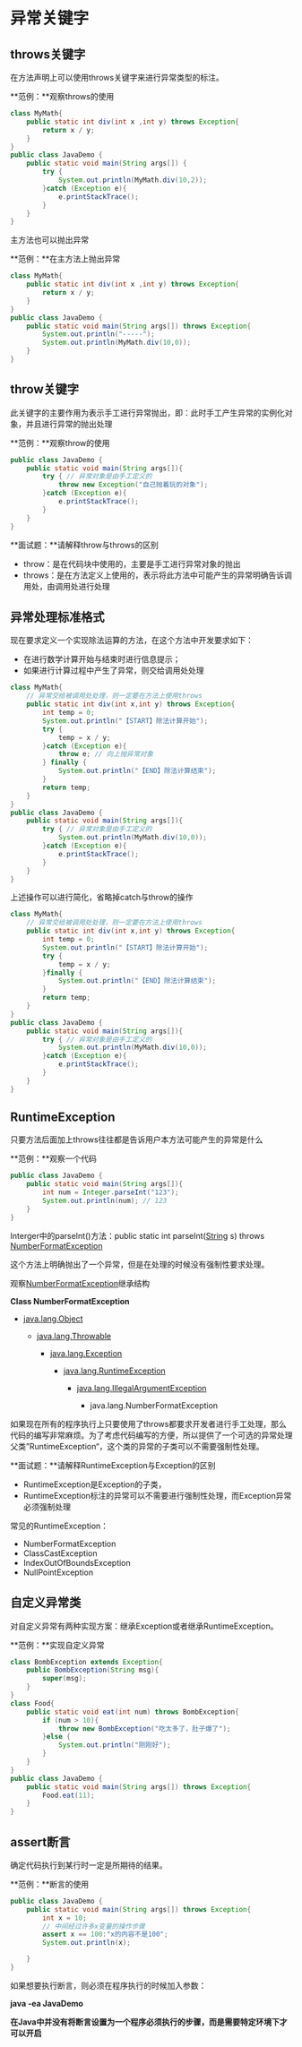 # 异常关键字

## **throws关键字**

在方法声明上可以使用throws关键字来进行异常类型的标注。

**范例：**观察throws的使用

```java
class MyMath{
    public static int div(int x ,int y) throws Exception{
        return x / y;
    }
}
public class JavaDemo {
    public static void main(String args[]) {
        try {
            System.out.println(MyMath.div(10,2));
        }catch (Exception e){
            e.printStackTrace();
        }
    }
}
```

主方法也可以抛出异常

**范例：**在主方法上抛出异常

```java
class MyMath{
    public static int div(int x ,int y) throws Exception{
        return x / y;
    }
}
public class JavaDemo {
    public static void main(String args[]) throws Exception{
        System.out.println("-----");
        System.out.println(MyMath.div(10,0));
    }
}
```

## **throw关键字**

此关键字的主要作用为表示手工进行异常抛出，即：此时手工产生异常的实例化对象，并且进行异常的抛出处理

**范例：**观察throw的使用

```java
public class JavaDemo {
    public static void main(String args[]){
        try { // 异常对象是由手工定义的
            throw new Exception("自己抛着玩的对象");
        }catch (Exception e){
            e.printStackTrace();
        }
    }
}
```

**面试题：**请解释throw与throws的区别

- throw：是在代码块中使用的，主要是手工进行异常对象的抛出
- throws：是在方法定义上使用的，表示将此方法中可能产生的异常明确告诉调用处，由调用处进行处理

## **异常处理标准格式**

现在要求定义一个实现除法运算的方法，在这个方法中开发要求如下：

- 在进行数学计算开始与结束时进行信息提示；
- 如果进行计算过程中产生了异常，则交给调用处处理

```java
class MyMath{
    // 异常交给被调用处处理，则一定要在方法上使用throws
    public static int div(int x,int y) throws Exception{
        int temp = 0;
        System.out.println("【START】除法计算开始");
        try {
            temp = x / y;
        }catch (Exception e){
            throw e; // 向上抛异常对象
        } finally {
            System.out.println("【END】除法计算结束");
        }
        return temp;
    }
}
public class JavaDemo {
    public static void main(String args[]){
        try { // 异常对象是由手工定义的
            System.out.println(MyMath.div(10,0));
        }catch (Exception e){
            e.printStackTrace();
        }
    }
}
```

上述操作可以进行简化，省略掉catch与throw的操作

```java
class MyMath{
    // 异常交给被调用处处理，则一定要在方法上使用throws
    public static int div(int x,int y) throws Exception{
        int temp = 0;
        System.out.println("【START】除法计算开始");
        try {
            temp = x / y;
        }finally {
            System.out.println("【END】除法计算结束");
        }
        return temp;
    }
}
public class JavaDemo {
    public static void main(String args[]){
        try { // 异常对象是由手工定义的
            System.out.println(MyMath.div(10,0));
        }catch (Exception e){
            e.printStackTrace();
        }
    }
}
```

## **RuntimeException**

只要方法后面加上throws往往都是告诉用户本方法可能产生的异常是什么

**范例：**观察一个代码

```java
public class JavaDemo {
    public static void main(String args[]){
        int num = Integer.parseInt("123");
        System.out.println(num); // 123
    }
}
```

Interger中的parseInt()方法：public static int parseInt([String](https://docs.oracle.com/javase/8/docs/api/java/lang/String.html) s) throws [NumberFormatException](https://docs.oracle.com/javase/8/docs/api/java/lang/NumberFormatException.html)

这个方法上明确抛出了一个异常，但是在处理的时候没有强制性要求处理。

观察[NumberFormatException](https://docs.oracle.com/javase/8/docs/api/java/lang/NumberFormatException.html)继承结构

**Class NumberFormatException**

- [java.lang.Object](https://docs.oracle.com/javase/8/docs/api/java/lang/Object.html)

  - [java.lang.Throwable](https://docs.oracle.com/javase/8/docs/api/java/lang/Throwable.html)

    - [java.lang.Exception](https://docs.oracle.com/javase/8/docs/api/java/lang/Exception.html)
      - [java.lang.RuntimeException](https://docs.oracle.com/javase/8/docs/api/java/lang/RuntimeException.html)

        - [java.lang.IllegalArgumentException](https://docs.oracle.com/javase/8/docs/api/java/lang/IllegalArgumentException.html)

          - java.lang.NumberFormatException

如果现在所有的程序执行上只要使用了throws都要求开发者进行手工处理，那么代码的编写非常麻烦。为了考虑代码编写的方便，所以提供了一个可选的异常处理父类”RuntimeException“，这个类的异常的子类可以不需要强制性处理。

**面试题：**请解释RuntimeException与Exception的区别

- RuntimeException是Exception的子类，
- RuntimeException标注的异常可以不需要进行强制性处理，而Exception异常必须强制处理

常见的RuntimeException：

- NumberFormatException
- ClassCastException
- IndexOutOfBoundsException
- NullPointException

## **自定义异常类**

对自定义异常有两种实现方案：继承Exception或者继承RuntimeException。

**范例：**实现自定义异常

```java
class BombException extends Exception{
    public BombException(String msg){
        super(msg);
    }
}
class Food{
    public static void eat(int num) throws BombException{
        if (num > 10){
            throw new BombException("吃太多了，肚子爆了");
        }else {
            System.out.println("刚刚好");
        }
    }
}
public class JavaDemo {
    public static void main(String args[]) throws Exception{
        Food.eat(11);
    }
}
```

## **assert断言**

确定代码执行到某行时一定是所期待的结果。

**范例：**断言的使用

```java
public class JavaDemo {
    public static void main(String args[]) throws Exception{
        int x = 10;
        // 中间经过许多x变量的操作步骤
        assert x == 100:"x的内容不是100";
        System.out.println(x);

    }
}
```

如果想要执行断言，则必须在程序执行的时候加入参数：

**java -ea JavaDemo**

**在Java中并没有将断言设置为一个程序必须执行的步骤，而是需要特定环境下才可以开启**

